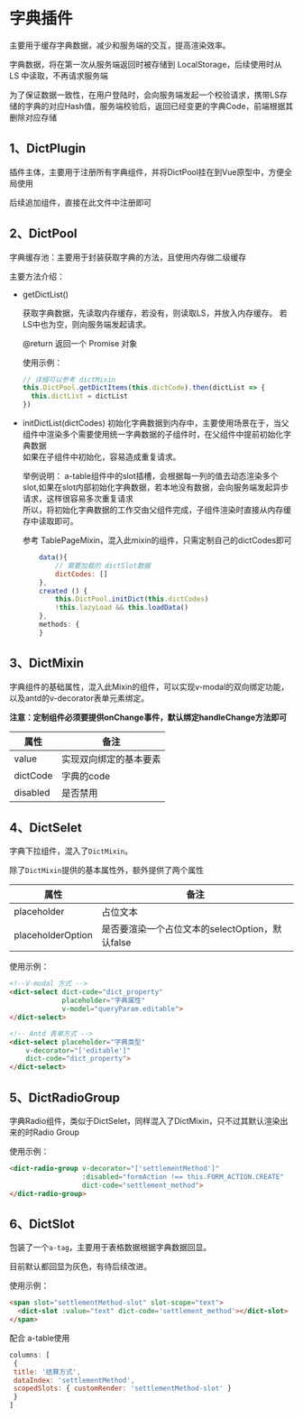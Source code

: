 # 字典插件

主要用于缓存字典数据，减少和服务端的交互，提高渲染效率。  

字典数据，将在第一次从服务端返回时被存储到 LocalStorage，后续使用时从 LS 中读取，不再请求服务端

为了保证数据一致性，在用户登陆时，会向服务端发起一个校验请求，携带LS存储的字典的对应Hash值，服务端校验后，返回已经变更的字典Code，前端根据其删除对应存储


## 1、DictPlugin 

插件主体，主要用于注册所有字典组件，并将DictPool挂在到Vue原型中，方便全局使用  

后续追加组件，直接在此文件中注册即可

## 2、DictPool

字典缓存池：主要用于封装获取字典的方法，且使用内存做二级缓存

主要方法介绍：

- getDictList()

  获取字典数据，先读取内存缓存，若没有，则读取LS，并放入内存缓存。
  若LS中也为空，则向服务端发起请求。

  @return 返回一个 Promise 对象

  使用示例：

  ```javascript
  // 详细可以参考 dictMixin
  this.DictPool.getDictItems(this.dictCode).then(dictList => {
    this.dictList = dictList
  })
  ```

- initDictList(dictCodes)
  初始化字典数据到内存中，主要使用场景在于，当父组件中渲染多个需要使用统一字典数据的子组件时，在父组件中提前初始化字典数据  
  如果在子组件中初始化，容易造成重复请求。

  举例说明：
  a-table组件中的slot插槽，会根据每一列的值去动态渲染多个slot,如果在slot内部初始化字典数据，若本地没有数据，会向服务端发起异步请求，这样很容易多次重复请求  
  所以，将初始化字典数据的工作交由父组件完成，子组件渲染时直接从内存缓存中读取即可。

  参考 TablePageMixin，混入此mixin的组件，只需定制自己的dictCodes即可

  ```javascript
      data(){
          // 需要加载的 dictSlot数据
          dictCodes: []
      },
      created () {
          this.DictPool.initDict(this.dictCodes)
          !this.lazyLoad && this.loadData()
      },
      methods: {
      }
  ```

## 3、DictMixin

字典组件的基础属性，混入此Mixin的组件，可以实现v-modal的双向绑定功能，以及antd的v-decorator表单元素绑定。

**注意：定制组件必须要提供onChange事件，默认绑定handleChange方法即可**

| 属性     | 备注                   |
| -------- | ---------------------- |
| value    | 实现双向绑定的基本要素 |
| dictCode | 字典的code             |
| disabled | 是否禁用               |



## 4、DictSelet

字典下拉组件，混入了`DictMixin`。

除了`DictMixin`提供的基本属性外，额外提供了两个属性

| 属性              | 备注                                            |
| ----------------- | ----------------------------------------------- |
| placeholder       | 占位文本                                        |
| placeholderOption | 是否要渲染一个占位文本的selectOption，默认false |



使用示例：

```html
<!--V-modal 方式 -->
<dict-select dict-code="dict_property"
             placeholder="字典属性"
             v-model="queryParam.editable">
</dict-select>

<!-- Antd 表单方式 -->
<dict-select placeholder="字典类型"
    v-decorator="['editable']"
    dict-code="dict_property">
</dict-select>
```



## 5、DictRadioGroup

字典Radio组件，类似于DictSelet，同样混入了DictMixin，只不过其默认渲染出来的时Radio Group

使用示例：

```html
<dict-radio-group v-decorator="['settlementMethod']"
                  :disabled="formAction !== this.FORM_ACTION.CREATE"
                  dict-code="settlement_method">
</dict-radio-group>
```



## 6、DictSlot

包装了一个`a-tag`，主要用于表格数据根据字典数据回显。

目前默认都回显为灰色，有待后续改进。



使用示例：

```html
<span slot="settlementMethod-slot" slot-scope="text">
  <dict-slot :value="text" dict-code='settlement_method'></dict-slot>
</span>
```

配合 a-table使用

```javascript
columns: [
 {
 title: '结算方式',
 dataIndex: 'settlementMethod',
 scopedSlots: { customRender: 'settlementMethod-slot' }
 }
]
```

